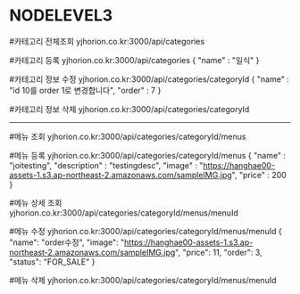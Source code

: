 # NODELEVEL3

#카테고리 전체조회
yjhorion.co.kr:3000/api/categories

#카테고리 등록
yjhorion.co.kr:3000/api/categories
{
	"name" : "일식"
}

#카테고리 정보 수정
yjhorion.co.kr:3000/api/categories/categoryId
{
	"name" : "id 10를 order 1로 변경합니다",
	"order" : 7
}

#카테고리 정보 삭제
yjhorion.co.kr:3000/api/categories/categoryId

____________________________________________________
#메뉴 조회
yjhorion.co.kr:3000/api/categories/categoryId/menus

#메뉴 등록
yjhorion.co.kr:3000/api/categories/categoryId/menus
{
	"name" : "joitesting",
	"description" : "testingdesc",
	"image" : "https://hanghae00-assets-1.s3.ap-northeast-2.amazonaws.com/sampleIMG.jpg",
	"price" : 200
}

#메뉴 상세 조회
yjhorion.co.kr:3000/api/categories/categoryId/menus/menuId

#메뉴 수정
yjhorion.co.kr:3000/api/categories/categoryId/menus/menuId
{
		"name": "order수정",
		"image": "https://hanghae00-assets-1.s3.ap-northeast-2.amazonaws.com/sampleIMG.jpg",
		"price": 11,
		"order": 3,
		"status": "FOR_SALE"
}

#메뉴 삭제
yjhorion.co.kr:3000/api/categories/categoryId/menus/menuId
